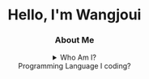 <h1 align="center">Hello, I'm Wangjoui</h1>
<div align="center">

<h3 align="center">About Me</h3>

<details><summary>Who Am I?</summary>
  <p>

  - 🇻🇳 | I'm From Vietnam
  - 
</p>
</details>

</details><summary>Programming Language I coding?</summary>
